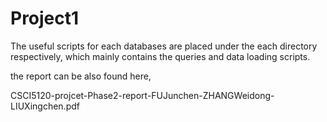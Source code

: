 # Project1
The useful scripts for each databases are placed under the each directory respectively, 
which mainly contains the queries and data loading scripts.

the report can be also found here,

CSCI5120-projcet-Phase2-report-FUJunchen-ZHANGWeidong-LIUXingchen.pdf
